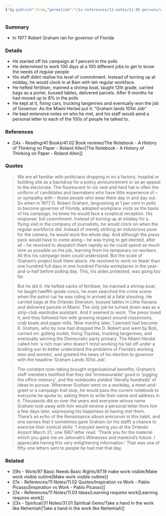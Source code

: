 ```yaml
---
{"dg-publish":true,"permalink":"/1x-references/11-notes/11-05-persons/d-robert-graham/","title":"D. Robert Graham","created":"2025-05-29T12:40:40.115+03:00","updated":"2025-05-29T15:47:21.924+03:00"}
---
```



### Summary
- In 1977 Robert Graham ran for governor of Florida

### Details
- He started off his campaign at 1 percent in the polls
- He determined to work 100 days at a 100 different jobs to get to know the needs of regular people
- His staff didnt realise his level of commitment. Instead of turning up at midday, he would clock in at 8am with teh regular workface.
- He hefted fertiliser, manned a shrimp boat, taught 12th grade, carried bags as a porter, bussed tables, delivered parcels. After 9 months he had moved up to 8% in the polls
- He kept at it, fixing cars, trucking tangerines and eventually won the job of Governor. As the Miami Herlad put it: "Graham lands 101st Job"
- He kept extensive notes on who he met, and his staff would send a personal letter to each of the 100s of people he talked to.

### References
- [[4x - Reading/41 Books/41.02 Book reviews/The Notebook - A History of Thinking on Paper - Roland Allen\|The Notebook - A History of Thinking on Paper - Roland Allen]]

### Quotes
> We are all familiar with politicians dropping in on a factory, hospital or building site as a backdrop for a policy announcement or as an appeal to the electorate. The fluorescent hi-vis vest and hard hat is often the uniform of candidates and lawmakers who have little experience of – or sympathy with – those people who wear them day in and day out. So when in 1977 D. Robert Graham, languishing at 1 per cent in polls to become governor of Florida, adopted workplace visits as the basis of his campaign, he knew he would face a sceptical reception. His response: full commitment. Instead of turning up at midday for a flying visit in the company of journalists, he would clock on when the regular workforce did. Instead of merely striking an industrious pose for the camera, he would work the whole day. And although the press pack would have to come along – he was trying to get elected, after all – he resolved to despatch them rapidly so he could spend as much time as possible on the job, learning from his temporary co-workers. All this his campaign team could understand. But the scale of Graham’s project took them aback. He resolved to work no fewer than one hundred full days in one hundred Florida workplaces in the year-and-a-half before polling day. This, his aides protested, was going too far.

> But he did it. He hefted sacks of fertiliser, he manned a shrimp boat, he taught twelfth-grade civics, he even searched the crime scene when the patrol car he was riding in arrived at a fatal shooting. He carried bags at the Orlando Sheraton, bussed tables in Little Havana and delivered parcels in Miami. The only job he turned down was as a strip-club wardrobe assistant. And it seemed to work. The press loved it, and they followed him with growing respect around classrooms, crab boats and paper mills. Nine months later, 1 percent had become 8. Graham, who by now had dropped the D. Robert and went by Bob, carried on: gutting mullet, fixing Toyotas, trucking tangerines, and eventually winning the Democratic party primary. The Miami Herald called him ‘a rich man who doesn’t mind working his tail off under a broiling sun to better understand the problems of Florida’s working men and women’, and greeted the news of his election to governor with the headline ‘Graham Lands 101st Job’.

> The constant note-taking brought organisational benefits: Graham’s staff members testified that they did ‘immeasurable’ good in ‘jogging the office memory’, and the notebooks yielded ‘literally hundreds’ of ideas to pursue. Whenever Graham went on a workday, a meet-and-greet or a campaign trail stop, he would pass the current notebook to everyone he spoke to, asking them to write their name and address in it. Thousands did so over the years and everyone whose name Graham took away with him would receive a personal letter from him a few days later, expressing his happiness at having met them. There’s an echo of the Renaissance album amicorum in this habit, and one senses that it sometimes gave Graham (or his staff) a chance to exercise their ironical skills: ‘I enjoyed seeing you at the Orlando Airport March 21,’ one 1987 letter read. ‘Thank you for the material which you gave me on Jehovah’s Witnesses and mankind’s future. I appreciate having this very enlightening information.’ That was one of fifty-one letters sent to people he had met that day. 

### Related
- [[9x - Work/97 Basic Needs Basic Rights/97.19 make work visible/Make work visible outline\|Make work visible outline]]
- [[1x - References/11 Notes/11.02 Quotes/Inspiration vs Work - Pablo Picasso\|Inspiration vs Work - Pablo Picasso]]
- [[1x - References/11 Notes/11.03 Ideas/Learning requires work\|Learning requires work]]
- [[3x - Spiritual/31 Notes/31.01 Spiritual Gems/Take a hand in the work like Nehemiah\|Take a hand in the work like Nehemiah]]